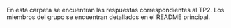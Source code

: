 En esta carpeta se encuentran las respuestas correspondientes al TP2. Los miembros del grupo se encuentran detallados en el README principal.
